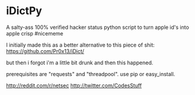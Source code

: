 iDictPy
=======

A salty-ass 100% verified hacker status python script to turn apple id's into apple crisp #nicememe

I initially made this as a better alternative to this piece of shit: https://github.com/Pr0x13/iDict/

but then i forgot i'm a little bit drunk and then this happened.

prerequisites are "requests" and "threadpool". use pip or easy_install.

http://reddit.com/r/netsec
http://twitter.com/CodesStuff


